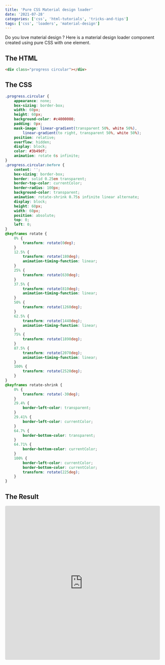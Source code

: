 ```yaml
---
title: 'Pure CSS Material design loader'
date: '2021-07-28'
categories: ['css', 'html-tutorials', 'tricks-and-tips']
tags: ['css', 'loaders', 'material-design']
---
```


Do you love material design ? Here is a material design loader component created using pure CSS with one element.

## The HTML

```html
<div class="progress circular"></div>
```

## The CSS

```css
.progress.circular {
	appearance: none;
	box-sizing: border-box;
	width: 60px;
	height: 60px;
	background-color: #c4000000;
	padding: 0px;
	mask-image: linear-gradient(transparent 50%, white 50%),
		linear-gradient(to right, transparent 50%, white 50%);
	position: relative;
	overflow: hidden;
	display: block;
	color: #3b49df;
	animation: rotate 6s infinite;
}
.progress.circular:before {
	content: '';
	box-sizing: border-box;
	border: solid 0.25em transparent;
	border-top-color: currentColor;
	border-radius: 100px;
	background-color: transparent;
	animation: rotate-shrink 0.75s infinite linear alternate;
	display: block;
	height: 60px;
	width: 60px;
	position: absolute;
	top: 0;
	left: 0;
}
@keyframes rotate {
	0% {
		transform: rotate(0deg);
	}
	12.5% {
		transform: rotate(180deg);
		animation-timing-function: linear;
	}
	25% {
		transform: rotate(630deg);
	}
	37.5% {
		transform: rotate(810deg);
		animation-timing-function: linear;
	}
	50% {
		transform: rotate(1260deg);
	}
	62.5% {
		transform: rotate(1440deg);
		animation-timing-function: linear;
	}
	75% {
		transform: rotate(1890deg);
	}
	87.5% {
		transform: rotate(2070deg);
		animation-timing-function: linear;
	}
	100% {
		transform: rotate(2520deg);
	}
}
@keyframes rotate-shrink {
	0% {
		transform: rotate(-30deg);
	}
	29.4% {
		border-left-color: transparent;
	}
	29.41% {
		border-left-color: currentColor;
	}
	64.7% {
		border-bottom-color: transparent;
	}
	64.71% {
		border-bottom-color: currentColor;
	}
	100% {
		border-left-color: currentColor;
		border-bottom-color: currentColor;
		transform: rotate(225deg);
	}
}
```

## The Result

<iframe src="https://codesandbox.io/embed/cocky-bose-kutu2?fontsize=14&amp;hidenavigation=1&amp;theme=dark" style="width:100%; height:500px; border:0; border-radius: 4px; overflow:hidden;" title="cocky-bose-kutu2" allow="accelerometer; ambient-light-sensor; camera; encrypted-media; geolocation; gyroscope; hid; microphone; midi; payment; usb; vr; xr-spatial-tracking" sandbox="allow-forms allow-modals allow-popups allow-presentation allow-same-origin allow-scripts"></iframe>

